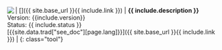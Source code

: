 | [<img align='left' src='{{ site.baseurl }}/assets/tool/{{ include.img }}'/>]({{ site.base_url }}{{ include.link }}) | **{{ include.description  }}** <br/> Version: {{include.version}} <br/> Status: {{ include.status }} <br/> [{{site.data.trad["see_doc"][page.lang]}}]({{ site.base_url }}{{ include.link }}) |
{: class="tool"}
